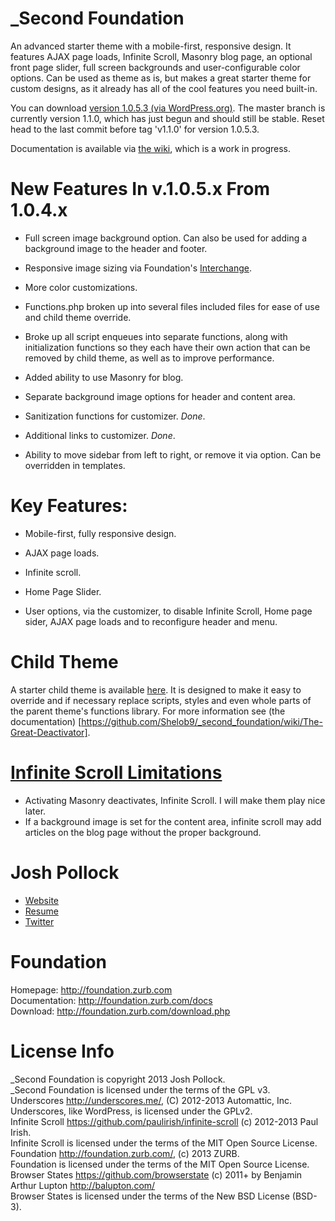_Second Foundation
==================
An advanced starter theme with a mobile-first, responsive design. It features AJAX page loads, Infinite Scroll, Masonry blog page, an optional front page slider, full screen backgrounds and user-configurable color options. Can be used as theme as is, but makes a great starter theme for custom designs, as it already has all of the cool features you need built-in.

You can download [version 1.0.5.3 (via WordPress.org)](http://wordpress.org/themes/_second-foundation). The master branch is currently version 1.1.0, which has just begun and should still be stable. Reset head to the last commit before tag 'v1.1.0' for version 1.0.5.3.

Documentation is available via [the wiki](https://github.com/Shelob9/_second_foundation/wiki), which is a work in progress.

New Features In v.1.0.5.x From 1.0.4.x 
======================================
* Full screen image background option. Can also be used for adding a background image to the header and footer.

* Responsive image sizing via Foundation's [Interchange](http://foundation.zurb.com/docs/components/interchange.html).

* More color customizations.

* Functions.php broken up into several files included files for ease of use and child theme override.

* Broke up all script enqueues into separate functions, along with initialization functions so they each have their own action that can be removed by child theme, as well as to improve performance.

* Added ability to use Masonry for blog.

* Separate background image options for header and content area.

* Sanitization functions for customizer. <em>Done</em>.

* Additional links to customizer. <em>Done</em>.

* Ability to move sidebar from left to right, or remove it via option. Can be overridden in templates.

Key Features:
============
* Mobile-first, fully responsive design.

* AJAX page loads.

* Infinite scroll.

* Home Page Slider.

* User options, via the customizer, to disable Infinite Scroll, Home page sider, AJAX page loads and to reconfigure header and menu.

Child Theme
===========
A starter child theme is available [here](https://github.com/Shelob9/second_speaker). It is designed to make it easy to override and if necessary replace scripts, styles and even whole parts of the parent theme's functions library. For more information see (the documentation) [https://github.com/Shelob9/_second_foundation/wiki/The-Great-Deactivator].


[Infinite Scroll Limitations](https://github.com/Shelob9/_second_foundation/wiki/Infinite-scroll)
===========================
* Activating Masonry deactivates, Infinite Scroll. I will make them play nice later.
* If a background image is set for the content area, infinite scroll may add articles on the blog page without the proper background.


Josh Pollock
============
* [Website](http://ComplexWaveform.com)<br />
* [Resume](http://ComplexWaveform.com/jp/Resume)<br />
* [Twitter](http://twitter.com/Josh412)

Foundation
==========
Homepage:      http://foundation.zurb.com<br />
Documentation: http://foundation.zurb.com/docs<br />
Download:      http://foundation.zurb.com/download.php


License Info
============
_Second Foundation is copyright 2013 Josh Pollock.<br />
_Second Foundation is licensed under the terms of the GPL v3.<br />
Underscores http://underscores.me/, (C) 2012-2013 Automattic, Inc.<br />
Underscores, like WordPress, is licensed under the GPLv2.<br />
Infinite Scroll https://github.com/paulirish/infinite-scroll (c) 2012-2013 Paul Irish.<br />
Infinite Scroll is licensed under the terms of the MIT Open Source License.<br />
Foundation http://foundation.zurb.com/, (c) 2013 ZURB.<br />
Foundation is licensed under the terms of the MIT Open Source License.<br />
Browser States https://github.com/browserstate (c) 2011+ by Benjamin Arthur Lupton http://balupton.com/<br />
Browser States is licensed under the terms of the New BSD License (BSD-3).<br />

